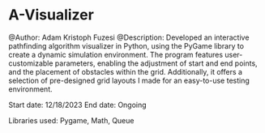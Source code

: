 # A-Visualizer
@Author: Adam Kristoph Fuzesi
@Description: Developed an interactive pathfinding algorithm visualizer in Python, using the PyGame library to create a dynamic simulation environment. The program features user-customizable parameters, enabling the adjustment of start and end points, and the
placement of obstacles within the grid. Additionally, it offers a selection of pre-designed grid layouts I made for an easy-to-use testing environment.

Start date: 12/18/2023
End date: Ongoing 

Libraries used: Pygame, Math, Queue
